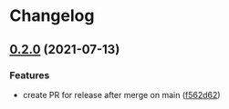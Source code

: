 # Changelog

## [0.2.0](https://www.github.com/vavato-be/nagare/compare/v0.1.2...v0.2.0) (2021-07-13)


### Features

* create PR for release after merge on main ([f562d62](https://www.github.com/vavato-be/nagare/commit/f562d6216e45b63d1594a425b04faca3acad8857))
